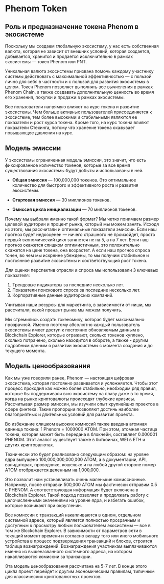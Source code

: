 # Phenom Token

## Роль и предназначение токена Phenom в экосистеме

Поскольку мы создаем глобальную экосистему, у нас есть собственная валюта, которая не зависит от внешних условий, которая создается, добывается, хранится и продается исключительно в рамках экосистемы — токен Phenom или PNT.

Уникальная валюта экосистемы призвана помочь каждому участнику системы действовать с максимальной эффективностью — с пользой лично для себя в частности и с пользой для развития экосистемы в целом. 
Токен Phenom позволяет выполнять все вычисления в рамках Phenom Chain, а также создавать дополнительную ценность во время его хранения, покупки и продажи в рамках экосистемы.

Все пользователи напрямую влияют на курс токена и развитие экосистемы. Чем больше активных пользователей присоединяется к экосистеме, тем более высокими и стабильными являются ее показатели и рост курса токена. Кроме того, на курс токена влияют показатели Стекинга, потому что хранение токена оказывает повышающее давления на курс. 

## Модель эмиссии

У экосистемы ограниченная модель эмиссии, это значит, что есть фиксированное количество токенов, которые за все время существования экосистемы будут добыты и использованы в ней. 

* **Общая эмиссия** — 100,000,000 токенов. Это оптимальное количество для быстрого и эффективного роста и развития экосистемы. 

* **Стартовая эмиссия** — 30 миллионов токенов. 

* **Эмиссия цикла инициализации** — 70 миллионов токенов. 

Почему мы выбрали именно такой формат? Мы четко понимаем размер целевой аудитории и процент рынка, который мы можем занять. Исходя из этого, мы рассчитали и оптимальные показатели эмиссии. Если наш прогноз будет недооценен — ​​ничего страшного не произойдет, просто первый экономический цикл затянется не на 5, а на 7 лет. Если наш прогноз окажется слишком оптимистичным, это положительно скажется на цене токена, она возрастет. А если наш прогноз спроса точен, во чем мы искренне убеждены, то мы получим стабильное и постоянное развитие экосистемы и соответствующий рост токена.

Для оценки перспектив отрасли и спроса мы использовали 3 ключевых показателя:

1. Трендовые индикаторы за последние несколько лет.
2. Показатели поискового спроса за последние несколько лет.
3. Корпоративные данные аудиторских компаний.

Учитывая наши ресурсы для маркетинга, в зависимости от ниши, мы рассчитали, какой процент рынка мы можем получить.

Мы стремились создать токеномику, которая будет максимально прозрачной. Именно поэтому абсолютно каждый пользователь экосистемы имеет доступ к постоянно обновляемым данным в Blockchain Explorer, которые отражают, сколько токенов куплено, сколько потрачено, сколько находится в обороте, а также - другим подробным данным о развитии экосистемы с момента создания и до текущего момента.

## Модель ценообразования

Как мы уже говорили ранее, Phenom — настоящая цифровая экосистема, которая постоянно развивается и усложняется. Чтобы этот процесс проходил как можно более стабильно, необходим ряд правил, которые бы поддерживали всю экосистему на плаву даже в то время, когда на рынке криптовалюты происходят глубокие кризисы. Рассчитывая размер эмиссии, мы изучили опыт крупнейших проектов в сфере финтеха. Такие пропорции позволяют достичь наиболее благоприятных и длительных условий для развития проекта.

Во избежание слишком высоких комиссий также введена атомная единица токена: 1 Phenom = 1000000 АТОМ. При этом, атомная частица токена, которая может быть передана в блокчейн, составляет 0.000001 PHENOM. Этот аналог существует также в биткоинах, WEI в ETH и других криптовалютах.

Технически это будет реализовано следующим образом: на уровне ядра выпущено 100,000,000,000,000 ATOM, а в документации, API, валидаторах, проводнике, кошельке и на любой другой стороне номер ATOM отображается деленным на 1,000,000.

Это позволит нам устанавливать очень маленькие комиссионные.
Например, после отправки 500,000 ATOM мы фактически отправим 0.5 с PHENOM. А соответствующая информация будет включена в Blockchain Explorer. Такой подход позволяет и продолжать работу с целочисленными значениями на уровне ядра, и избегать ошибок, которые возникают при округлении. 

Все комиссии с транзакций накапливаются в одном, отдельном системной адресе, который является полностью прозрачным и доступным к просмотру любым пользователем экосистемы — все в том же Blockchain Explorer. В зависимости от параметров сети в текущий момент времени и согласно вкладу того или иного мобильного устройства в процесс подтверждения транзакций и блоков, строится таблица вознаграждений. Вознаграждения участникам выплачиваются именно из вышеназванного системного адреса, на котором накапливаются комиссии за транзакции. 

Эта модель ценообразования рассчитана на 5-7 лет. В конце этого цикла проект перейдет к другим экономическим правилам, типичным для классических криптовалютных проектов.